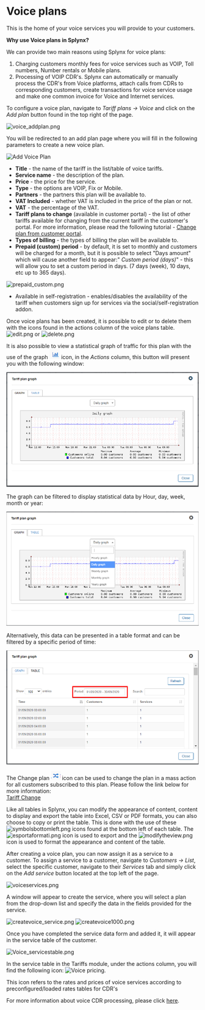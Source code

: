 Voice plans
===========


This is the home of your voice services you will provide to your customers.

**Why use Voice plans in Splynx?**

We can provide two main reasons using Splynx for voice plans:

1. Charging customers monthly fees for voice services such as VOIP, Toll numbers, Number rentals or Mobile plans.
2. Processing of VOIP CDR's. Splynx can automatically or manually process the CDR's from Voice platforms, attach calls from CDRs to corresponding customers, create transactions for voice service usage and make one common invoice for Voice and Internet services.

To configure a voice plan, navigate to _Tariff plans → Voice_ and click on the _Add plan_ button found in the top right of the page.

![voice_addplan.png](voice_addplan.png)

You will be redirected to an add plan page where you will fill in the following parameters to create a new voice plan.

![Add Voice Plan](voice_addnew.png)

* **Title** - the name of the tariff in the list/table of voice tariffs.
* **Service name** - the description of the plan.
* **Price** - the price for the service.
* **Type** - the options are VOIP, Fix or Mobile.
* **Partners** - the partners this plan will be available to.
* **VAT Included** - whether VAT is included in the price of the plan or not.
* **VAT** - the percentage of the VAT.
* **Tariff plans to change** (available in customer portal) - the list of other tariffs available for changing from the current tariff in the customer's portal. For more information, please read the following tutorial - [Change plan from customer portal](customer_portal/change_plan_from_customer_portal/change_plan_from_customer_portal.md).
* **Types of billing** - the types of billing the plan will be available to.
* **Prepaid (custom) period** - by default, it is set to monthly and customers will be charged for a month, but it is possible to select "Days amount" which will cause another field to appear:" _Custom period (days)_" - this will allow you to set a custom period in days. (7 days (week), 10 days, etc up to 365 days).

![prepaid_custom.png](prepaid_custom.png)

* Available in self-registration -  enables/disables the availability of the tariff when customers sign up for services via the social/self-registration addon.

Once voice plans has been created, it is possible to edit or to delete them with the icons found in the actions column of the voice plans table.  <icon class="image-icon">![edit.png](edit.png)</icon> or <icon class="image-icon">![delete.png](delete.png)</icon>

It is also possible to view a statistical graph of traffic for this plan with the use of the graph <icon class="image-icon">![graph](graph.png)</icon> icon, in the *Actions* column, this button will present you with the following window:

![graph](graph2.png)

The graph can be filtered to display statistical data by Hour, day, week, month or year:

![graph](graph3.png)

Alternatively, this data can be presented in a table format and can be filtered by a specific period of time:

![Table](table.png)

The Change plan <icon class="image-icon">![icon](change_plan.png)</icon> icon can be used to change the plan in a mass action for all customers subscribed to this plan. Please follow the link below for more information:<br>
[Tariff Change](configuring_tariff_plans/tariff_change/tariff_change.md)

Like all tables in Splynx, you can modify the appearance of content, content to display and export the table into Excel, CSV or PDF formats, you can also choose to copy or print the table. This is done with the use of these <icon class="image-icon">![symbolsbottomleft.png](symbolsbottomleft.png)</icon>  icons found at the bottom left of each table. The <icon class="image-icon">![esportaformati.png](esportaformati.png)</icon> icon is used to export and the   <icon class="image-icon">![modifytheview.png](modifytheview.png)</icon> icon is used to format the appearance and content of the table.

After creating a voice plan, you can now assign it as a service to a customer. To assign a service to a customer, navigate to _Customers → List_, select the specific customer, navigate to their _Services_ tab and simply click on the *Add service* button located at the top left of the page.

![voiceservices.png](voiceservices.png)

A window will appear to create the service, where you will select a plan from the drop-down list and specify the data in the fields provided for the service.

![createvoice_service.png](createvoice_service.png) ![createvoice1000.png](createvoice1000.png)

Once you have completed the service data form and added it, it will appear in the service table of the customer.

![Voice_servicestable.png](Voice_servicestable.png)

In the service table in the Tariffs module, under the actions column, you will find the following icon: <icon class="image-icon">![Voice pricing](voice_pricing.png)</icon>.

This icon refers to the rates and prices of voice services according to preconfigured/loaded rates tables for CDR's

For more information about voice CDR processing, please click [here](voice/voice.md).
